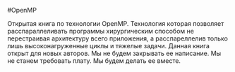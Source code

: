 #OpenMP


Открытая книга по технологии OpenMP. Технология которая позволяет расспараллеливать программы хирургическим способом не перестраивая архитектуру всего приложения, а расспареллелив только лишь высоконагруженные циклы и тяжелые задачи. Данная книга открыт для новых авторов. Мы не будем закрывать ее написание. Мы не станем требовать плату. Мы будем делать ее вместе.